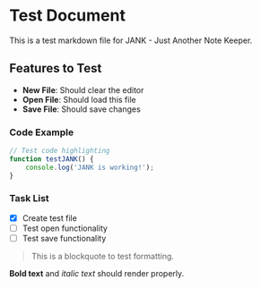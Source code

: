 # Test Document

This is a test markdown file for JANK - Just Another Note Keeper.

## Features to Test

- **New File**: Should clear the editor
- **Open File**: Should load this file
- **Save File**: Should save changes

### Code Example

```javascript
// Test code highlighting
function testJANK() {
    console.log('JANK is working!');
}
```

### Task List

- [x] Create test file
- [ ] Test open functionality
- [ ] Test save functionality

> This is a blockquote to test formatting.

**Bold text** and *italic text* should render properly.
